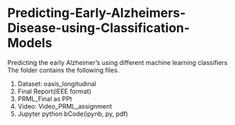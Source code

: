 # Predicting-Early-Alzheimers-Disease-using-Classification-Models
Predicting the early Alzheimer’s using different machine  learning classifiers
The folder contains the following files.
1. Dataset: oasis_longitudinal
2. Final Report(IEEE format)
3. PRML_Final as PPt
4. Video: Video_PRML_assignment
5. Jupyter python bCode(ipynb, py, pdf)
